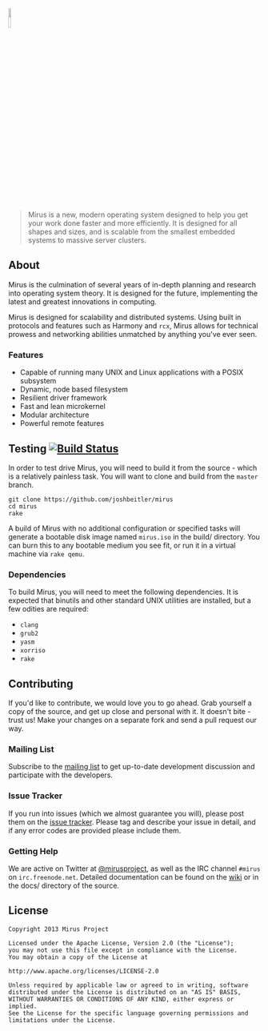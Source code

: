 <img src="http://i.imgur.com/EG2d50t.png" width="10%" />

> Mirus is a new, modern operating system designed to help you get your work done faster and more efficiently.  It is designed for all shapes and sizes, and is scalable from the smallest embedded systems to massive server clusters.

## About
Mirus is the culmination of several years of in-depth planning and research into operating system theory.  It is designed for the future, implementing the latest and greatest innovations in computing.

Mirus is designed for scalability and distributed systems.  Using built in protocols and features such as Harmony and `rcx`, Mirus allows for technical prowess and networking abilities unmatched by anything you've ever seen.

### Features
* Capable of running many UNIX and Linux applications with a POSIX subsystem
* Dynamic, node based filesystem
* Resilient driver framework
* Fast and lean microkernel
* Modular architecture
* Powerful remote features

## Testing  [![Build Status](https://travis-ci.org/joshbeitler/mirus.png?branch=newsrc)](https://travis-ci.org/joshbeitler/mirus)
In order to test drive Mirus, you will need to build it from the source - which is a relatively painless task. You will want to clone and build from the `master` branch.
```
git clone https://github.com/joshbeitler/mirus
cd mirus
rake
```
A build of Mirus with no additional configuration or specified tasks will generate a bootable disk image named `mirus.iso` in the build/ directory. You can burn this to any bootable medium you see fit, or run it in a virtual machine via `rake qemu`.

### Dependencies
To build Mirus, you will need to meet the following dependencies. It is expected that binutils and other standard UNIX utilities are installed, but a few odities are required:

* `clang`
* `grub2`
* `yasm`
* `xorriso`
* `rake`

## Contributing
If you'd like to contribute, we would love you to go ahead. Grab yourself a copy of the source, and get up close and personal with it. It doesn't bite - trust us! Make your changes on a separate fork and send a pull request our way.

### Mailing List
Subscribe to the [mailing list](https://groups.google.com/forum/#!forum/mirus-dev) to get up-to-date development discussion and participate with the developers.

### Issue Tracker
If you run into issues (which we almost guarantee you will), please post them on the [issue tracker](https://github.com/joshbeitler/mirus/issues). Please tag and describe your issue in detail, and if any error codes are provided please include them.

### Getting Help
We are active on Twitter at [@mirusproject](http://twitter.com/mirusproject), as well as the IRC channel `#mirus` on `irc.freenode.net`. Detailed documentation can be found on the [wiki](https://github.com/joshbeitler/mirus/wiki) or in the docs/ directory of the source.

## License
```
Copyright 2013 Mirus Project

Licensed under the Apache License, Version 2.0 (the "License");
you may not use this file except in compliance with the License.
You may obtain a copy of the License at

http://www.apache.org/licenses/LICENSE-2.0

Unless required by applicable law or agreed to in writing, software
distributed under the License is distributed on an "AS IS" BASIS,
WITHOUT WARRANTIES OR CONDITIONS OF ANY KIND, either express or implied.
See the License for the specific language governing permissions and
limitations under the License.
```
